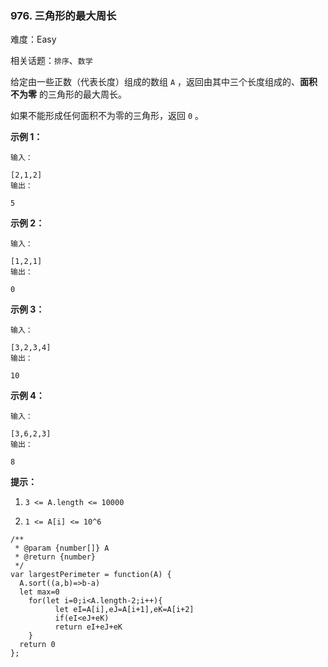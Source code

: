 ### 976. 三角形的最大周长

难度：Easy

相关话题：`排序`、`数学`

给定由一些正数（代表长度）组成的数组  `A` ，返回由其中三个长度组成的、**面积不为零** 的三角形的最大周长。



如果不能形成任何面积不为零的三角形，返回 `0` 。












**示例 1：** 



```
输入：

[2,1,2]
输出：

5
```


**示例 2：** 



```
输入：

[1,2,1]
输出：

0
```


**示例 3：** 



```
输入：

[3,2,3,4]
输出：

10
```


**示例 4：** 



```
输入：

[3,6,2,3]
输出：

8
```






**提示：** 




1.  `3 <= A.length <= 10000` 

2.  `1 <= A[i] <= 10^6` 




```
/**
 * @param {number[]} A
 * @return {number}
 */
var largestPerimeter = function(A) {
  A.sort((a,b)=>b-a)
  let max=0
    for(let i=0;i<A.length-2;i++){
          let eI=A[i],eJ=A[i+1],eK=A[i+2]
          if(eI<eJ+eK)
          return eI+eJ+eK
    }
  return 0
};
```

